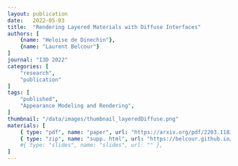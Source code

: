 ```yaml
---
layout: publication
date:   2022-05-03
title:  "Rendering Layered Materials with Diffuse Interfaces"
authors: [
    {name: "Heloise de Dinechin"},
    {name: "Laurent Belcour"}
]
journal: "I3D 2022"
categories: [
    "research",
    "publication"
]
tags: [
    "published",
    "Appearance Modeling and Rendering",
]
thumbnail: "/data/images/thumbnail_layeredDiffuse.png"
materials: [
    { type: "pdf", name: "paper", url: "https://arxiv.org/pdf/2203.11835" },
    { type: "zip", name: "supp. html", url: "https://belcour.github.io/blog/supp/2022-brdf-layered-diffuse/" },
    #{ type: "slides", name: "slides", url: "" },
]
---
```

